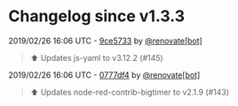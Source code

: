 # Changelog since v1.3.3

2019/02/26 16:06 UTC - [9ce5733](https://github.com/hassio-addons/addon-node-red/commit/9ce573397427d7022b0010a3483247f7e9985763) by [@renovate[bot]](https://github.com/apps/renovate)
> :arrow_up: Updates js-yaml to v3.12.2 (#145) 

2019/02/26 16:06 UTC - [0777df4](https://github.com/hassio-addons/addon-node-red/commit/0777df4cc4780e0f41eb4a3f857ddc9f154d82df) by [@renovate[bot]](https://github.com/apps/renovate)
> :arrow_up: Updates node-red-contrib-bigtimer to v2.1.9 (#143) 

